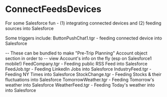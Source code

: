 # ConnectFeedsDevices
For some Salesforce fun - (1) integrating connected devices and (2) feeding sources into Salesforce

Some triggers include:
ButtonPushChat1.tgr - feeding connected device into Salesforce

-- These can be bundled to make "Pre-Trip Planning" Account object section in order to
-- view Account's info on the fly (esp on Salesforce1 mobile!)
FeedCompany.tgr - Feeding public RSS Feed into Salesforce
FeedJob.tgr - Feeding LinkedIn Jobs into Salesforce 
IndustryFeed.tgr - Feeding NY Times into Salesforce 
StockChange.tgr - Feeding Stocks & their fluctuations into Salesforce
TomorrowWeather.tgr - Feeding Tomorrow's weather into Salesforce
WeatherFeed.tgr - Feeding Today's weather into into Salesforce
